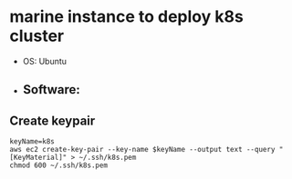 # marine instance to deploy k8s cluster

- OS: Ubuntu
- Software:
  - 


## Create keypair

```
keyName=k8s
aws ec2 create-key-pair --key-name $keyName --output text --query "[KeyMaterial]" > ~/.ssh/k8s.pem
chmod 600 ~/.ssh/k8s.pem
```

